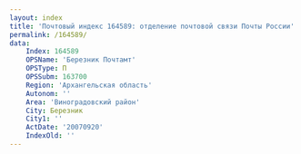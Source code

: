 ```yaml
---
layout: index
title: 'Почтовый индекс 164589: отделение почтовой связи Почты России'
permalink: /164589/
data:
    Index: 164589
    OPSName: 'Березник Почтамт'
    OPSType: П
    OPSSubm: 163700
    Region: 'Архангельская область'
    Autonom: ''
    Area: 'Виноградовский район'
    City: Березник
    City1: ''
    ActDate: '20070920'
    IndexOld: ''
---
```

